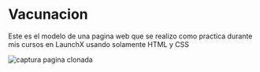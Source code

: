# Vacunacion
Este es el modelo de una pagina web que se realizo como practica durante mis cursos en LaunchX usando solamente HTML y CSS 


![captura pagina clonada](https://user-images.githubusercontent.com/99101002/165873063-84790bd4-92dd-456e-ab93-ec281e3945ce.png)
